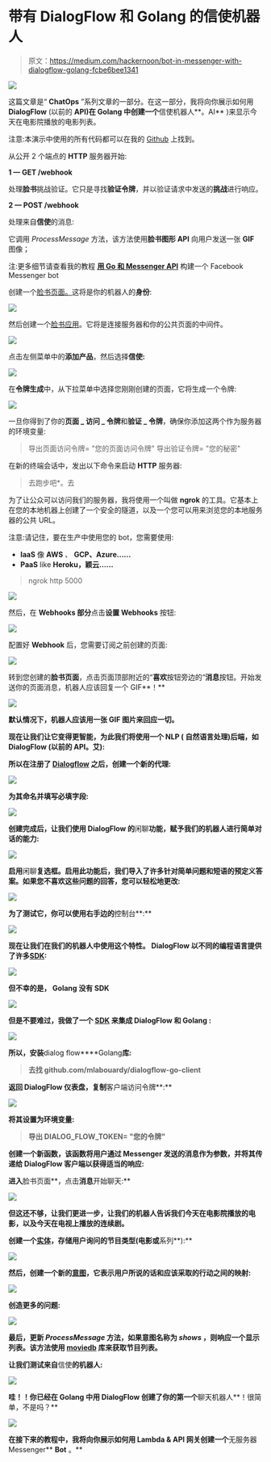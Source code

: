 # 带有 DialogFlow 和 Golang 的信使机器人

> 原文：<https://medium.com/hackernoon/bot-in-messenger-with-dialogflow-golang-fcbe6bee1341>

![](img/7ccb5798b7d90f73e0c5b8390d31135f.png)

这篇文章是“ **ChatOps** ”系列文章的一部分。在这一部分，我将向你展示如何用 **DialogFlow** (以前的 **API)在 **Golang** 中创建一个**信使机器人**。AI** )来显示今天在电影院播放的电影列表。

注意:本演示中使用的所有代码都可以在我的 [Github](https://github.com/mlabouardy/dialogflow-watchnow-messenger) 上找到。

从公开 2 个端点的 **HTTP** 服务器开始:

**1 — GET /webhook**

处理**脸书**挑战验证。它只是寻找**验证令牌**，并以验证请求中发送的**挑战**进行响应。

**2 — POST /webhook**

处理来自**信使**的消息:

它调用 *ProcessMessage* 方法，该方法使用**脸书图形 API** 向用户发送一张 **GIF** 图像；

注:更多细节请查看我的教程 [**用 Go 和 Messenger API**](http://www.blog.labouardy.com/create-facebook-messanger-bot-with-go-and-messenger-api/) 构建一个 Facebook Messenger bot

创建一个[脸书页面。](https://www.facebook.com/pages/create)这将是你的机器人的**身份**:

![](img/1f71e9bf5bc684c925093863292c66eb.png)

然后创建一个[脸书应用](https://developers.facebook.com/quickstarts/?platform=web)。它将是连接服务器和你的公共页面的中间件。

![](img/9e93b1a081c34500a077092b54f5dfc3.png)

点击左侧菜单中的**添加产品**，然后选择**信使:**

![](img/6323d16003eab2317c44730c9ae3d976.png)

在**令牌生成**中，从下拉菜单中选择您刚刚创建的页面，它将生成一个令牌:

![](img/177aede81dfcc915efcdcd7baef54052.png)

一旦你得到了你的**页面 _ 访问 _ 令牌**和**验证 _ 令牌**，确保你添加这两个作为服务器的环境变量:

> 导出页面访问令牌= "您的页面访问令牌"
> 导出验证令牌= "您的秘密"

在新的终端会话中，发出以下命令来启动 **HTTP** 服务器:

> 去跑步吧*。去

为了让公众可以访问我们的服务器，我将使用一个叫做 **ngrok** 的工具。它基本上在您的本地机器上创建了一个安全的隧道，以及一个您可以用来浏览您的本地服务器的公共 URL。

注意:请记住，要在生产中使用您的 bot，您需要使用:

*   **IaaS** 像 **AWS** 、 **GCP、Azure……**
*   **PaaS** like **Heroku，颖云……**

> ngrok http 5000

![](img/a296ea07ab4b4cc625d7b51af4b6e7af.png)

然后，在 **Webhooks 部分**点击**设置 Webhooks** 按钮:

![](img/92f3cb91e0eab8206e5b0aca50596eb3.png)

配置好 **Webhook** 后，您需要订阅之前创建的页面:

![](img/2aece5a3f2e3eba0246e3bd140be26f9.png)

转到您创建的**脸书页面**，点击页面顶部附近的“**喜欢**按钮旁边的“**消息**按钮。开始发送你的页面消息，机器人应该回复一个 GIF**！**

**![](img/ba14abbadb1046bf7e36a940c14d8f39.png)**

**默认情况下，机器人应该用一张 GIF 图片来回应一切。**

**现在让我们让它变得更智能，为此我们将使用一个 **NLP** ( **自然语言处理**)后端，如 **DialogFlow** (以前的 **API。艾**):**

**所以在注册了 [Dialogflow](https://dialogflow.com/) 之后，创建一个新的代理:**

**![](img/9523fd8a8043ebe9649db9588e16ce2f.png)**

**为其命名并填写必填字段:**

**![](img/58b149ee40675cad5c4fc2fd4ff581cb.png)**

**创建完成后，让我们使用 **DialogFlow** 的**闲聊**功能，赋予我们的机器人进行简单对话的能力:**

**![](img/3f51fb6e3414b5f977ebdf12a9e27f78.png)**

**启用**闲聊**复选框。启用此功能后，我们导入了许多针对简单问题和短语的预定义答案。如果您不喜欢这些问题的回答，您可以轻松地更改:**

**![](img/e0bcaa13323745e857f174fa3cbe4207.png)**

**为了测试它，你可以使用右手边的**控制台**:**

**![](img/c48aa043478ffc91850ff4959225f2f9.png)**

**现在让我们在我们的机器人中使用这个特性。 **DialogFlow** 以不同的编程语言提供了许多[SDK](https://dialogflow.com/docs/sdks):**

**![](img/6acbaef4a78f57b2b86f61ba4c9ba7a6.png)**

**但不幸的是， **Golang** 没有 **SDK****

**![](img/3159144cd3ba42170bb226adaf9e0d37.png)**

**但是不要难过，我做了一个 [SDK](https://github.com/mlabouardy/dialogflow-go-client) 来集成 **DialogFlow** 和 **Golang** :**

**![](img/6ba46525148249470f25ebc16777ab01.png)**

**所以，安装**dialog flow****Golang**库:**

> **去找 github.com/mlabouardy/dialogflow-go-client**

**返回 **DialogFlow** 仪表盘，复制**客户端访问令牌**:**

**![](img/af43e4cfbcc877c147eacddb71c77894.png)**

**将其设置为环境变量:**

> **导出 DIALOG_FLOW_TOKEN= "您的令牌"**

**创建一个新函数，该函数将用户通过 **Messenger** 发送的消息作为参数，并将其传递给 **DialogFlow 客户端**以获得适当的响应:**

**进入**脸书页面**，点击**消息**开始聊天:**

**![](img/d0573da3e58104cecb0cdf3c33c0fb1d.png)**

**但这还不够，让我们更进一步，让我们的机器人告诉我们今天在电影院播放的电影，以及今天在电视上播放的连续剧。**

**创建一个[实体](https://dialogflow.com/docs/entities)，存储用户询问的节目类型(**电影**或**系列**):**

**![](img/7acd8b2f0f94d64d6c83d26c7de2f9ef.png)**

**然后，创建一个新的[意图](https://dialogflow.com/docs/intents)，它表示用户所说的话和应该采取的行动之间的映射:**

**![](img/4425f4facd3ee44fe5e2091147741d05.png)**

**创造更多的问题:**

**![](img/8f96d389412d23466a632c2199066961.png)**

**最后，更新 *ProcessMessage* 方法，如果意图名称为 *shows* ，则响应一个显示列表。该方法使用 [moviedb](https://github.com/mlabouardy/moviedb) 库来获取节目列表。**

**让我们测试来自**信使**的机器人:**

**![](img/79ec9b9b5a602b566e78565a9e324f56.png)**

**哇！！你已经在 **Golang** 中用 **DialogFlow** 创建了你的第一个**聊天机器人**！很简单，不是吗？**

**![](img/3e5bbc89c1b9c9215f076573dc1c5ea0.png)**

**在接下来的教程中，我将向你展示如何用 **Lambda** & **API 网关**创建一个**无服务器 Messenger** **Bot** 。**